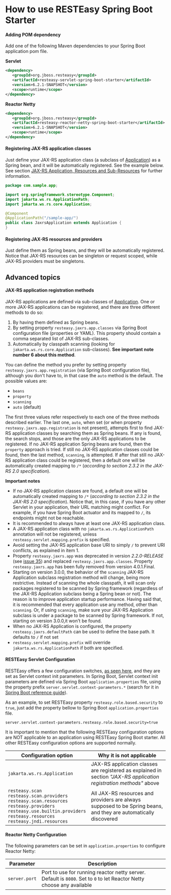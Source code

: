 # How to use RESTEasy Spring Boot Starter

#### Adding POM dependency

Add one of the following Maven dependencies to your Spring Boot application pom file.<br>

**Servlet**

``` xml
<dependency>
   <groupId>org.jboss.resteasy</groupId>
   <artifactId>resteasy-servlet-spring-boot-starter</artifactId>
   <version>6.2.1-SNAPSHOT</version>
   <scope>runtime</scope>
</dependency>
```

**Reactor Netty**

``` xml
<dependency>
   <groupId>org.jboss.resteasy</groupId>
   <artifactId>resteasy-reactor-netty-spring-boot-starter</artifactId>
   <version>6.2.1-SNAPSHOT</version>
   <scope>runtime</scope>
</dependency>
```

#### Registering JAX-RS application classes

Just define your JAX-RS application class (a subclass of [Application](https://github.com/eclipse-ee4j/jaxrs-api/blob/master/jaxrs-api/src/main/java/jakarta/ws/rs/core/Application.java)) as a Spring bean, and it will be automatically registered. See the example below.
See section [JAX-RS Application, Resources and Sub-Resources](https://eclipse-ee4j.github.io/jersey.github.io/documentation/latest/jaxrs-resources.html) for further information.

``` java
package com.sample.app;

import org.springframework.stereotype.Component;
import jakarta.ws.rs.ApplicationPath;
import jakarta.ws.rs.core.Application;

@Component
@ApplicationPath("/sample-app/")
public class JaxrsApplication extends Application {
}
```

#### Registering JAX-RS resources and providers

Just define them as Spring beans, and they will be automatically registered.
Notice that JAX-RS resources can be singleton or request scoped, while JAX-RS providers must be singletons.

## Advanced topics

#### JAX-RS application registration methods

JAX-RS applications are defined via sub-classes of [Application](https://github.com/eclipse-ee4j/jaxrs-api/blob/master/jaxrs-api/src/main/java/jakarta/ws/rs/core/Application.java). One or more JAX-RS applications can be registered, and there are three different methods to do so:

1. By having them defined as Spring beans.
2. By setting property `resteasy.jaxrs.app.classes` via Spring Boot configuration file (properties or YAML). This property should contain a comma separated list of JAX-RS sub-classes.
3. Automatically by classpath scanning (looking for `jakarta.ws.rs.core.Application` sub-classes). **See important note number 6 about this method**.

You can define the method you prefer by setting property `resteasy.jaxrs.app.registration` (via Spring Boot configuration file), although you don't have to, in that case the `auto` method is the default. The possible values are:

- `beans`
- `property`
- `scanning`
- `auto` (default)

The first three values refer respectively to each one of the three methods described earlier. The last one, `auto`, when set (or when property `resteasy.jaxrs.app.registration` is not present), attempts first to find JAX-RS application classes by searching them as Spring beans. If any is found, the search stops, and those are the only JAX-RS applications to be registered. If no JAX-RS application Spring beans are found, then the `property` approach is tried. If still no JAX-RS application classes could be found, then the last method, `scanning`, is attempted. If after that still no JAX-RS application class could be registered, then a default one will be automatically created mapping to `/*` (_according to section 2.3.2 in the JAX-RS 2.0 specification_).

__Important notes__

- If no JAX-RS application classes are found, a default one will be automatically created mapping to `/*` (_according to section 2.3.2 in the JAX-RS 2.0 specification_). Notice that, in this case, if you have any other Servlet in your application, their URL matching might conflict. For example, if you have Spring Boot actuator and its mapped to `/`, its endpoints might not be reachable.
- It is recommended to always have at least one JAX-RS application class.
- A JAX-RS application class with no `jakarta.ws.rs.ApplicationPath` annotation will not be registered, unless `resteasy.servlet.mapping.prefix` is specified.
- Avoid setting the JAX-RS application base URI to simply `/` to prevent URI conflicts, as explained in item 1.
- Property `resteasy.jaxrs.app` was deprecated in version *2.2.0-RELEASE* (see [issue 35](https://github.com/paypal/resteasy-spring-boot/issues/35)) 
and replaced `resteasy.jaxrs.app.classes`.  Property `resteasy.jaxrs.app` has been fully removed from version 4.0.1.Final.
- Starting on version 3.0.0, the behavior of the `scanning` JAX-RS Application subclass registration method will change, being more restrictive. Instead of scanning the whole classpath, it will scan only packages registered to be scanned by Spring framework (regardless of the JAX-RS Application subclass being a Spring bean or not). The reason is to improve application startup performance. Having said that, it is recommended that every application use any method, other than `scanning`. Or, if using `scanning`, make sure your JAX-RS Application subclass is under a package to be scanned by Spring framework. If not, starting on version 3.0.0,it won't be found.
- When no JAX-RS Application is configured, the property `resteasy.jaxrs.defaultPath` can be used to define the base path. It defaults to `/` if not set
- `resteasy.servlet.mapping.prefix` will override `jakarta.ws.rs.ApplicationPath` if both are specified.

#### RESTEasy Servlet Configuration

RESTEasy offers a few configuration switches, [as seen here](https://docs.jboss.org/resteasy/docs/4.7.0.Final/userguide/html_single/index.html#configuration_switches), and they are set as Servlet context init parameters. In Spring Boot, Servlet context init parameters are defined via Spring Boot `application.properties` file, using the property prefix `server.servlet.context-parameters.*` (search for it in [Spring Boot reference guide](http://docs.spring.io/spring-boot/docs/current/reference/htmlsingle/)).</br>

As an example, to set RESTEasy property `resteasy.role.based.security` to `true`, just add the property bellow to Spring Boot `application.properties` file.

```
server.servlet.context-parameters.resteasy.role.based.security=true
```

It is important to mention that the following RESTEasy configuration options are NOT applicable to an application using RESTEasy Spring Boot starter.
All other RESTEasy configuration options are supported normally.

| Configuration option | Why it is not applicable |
|---|---|
|`jakarta.ws.rs.Application`|JAX-RS application classes are registered as explained in section _"JAX-RS application registration methods"_ above|
|`resteasy.scan`<br/>`resteasy.scan.providers`<br/>`resteasy.scan.resources`<br/>`resteasy.providers`<br/>`resteasy.use.builtin.providers`<br/>`resteasy.resources`<br/>`resteasy.jndi.resources`|All JAX-RS resources and providers are always supposed to be Spring beans, and they are automatically discovered|

 
#### Reactor Netty Configuration

The following parameters can be set in `application.properties` to configure Reactor Netty:

| Parameter | Description |
|---|---|
|`server.port` | Port to use for running reactor netty server. Default is `8080`. Set to `0` to let Reactor Netty choose any available|

 